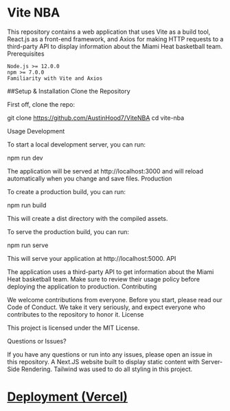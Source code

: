 # Vite NBA

This repository contains a web application that uses Vite as a build tool, React.js as a front-end framework, and Axios for making HTTP requests to a third-party API to display information about the Miami Heat basketball team.
Prerequisites

    Node.js >= 12.0.0
    npm >= 7.0.0
    Familiarity with Vite and Axios

##Setup & Installation
Clone the Repository

First off, clone the repo:

git clone https://github.com/AustinHood7/ViteNBA
cd vite-nba


Usage
Development

To start a local development server, you can run:

npm run dev

The application will be served at http://localhost:3000 and will reload automatically when you change and save files.
Production

To create a production build, you can run:

npm run build

This will create a dist directory with the compiled assets.

To serve the production build, you can run:

npm run serve

This will serve your application at http://localhost:5000.
API

The application uses a third-party API to get information about the Miami Heat basketball team. Make sure to review their usage policy before deploying the application to production.
Contributing

We welcome contributions from everyone. Before you start, please read our Code of Conduct. We take it very seriously, and expect everyone who contributes to the repository to honor it.
License

This project is licensed under the MIT License.

Questions or Issues?

If you have any questions or run into any issues, please open an issue in this repository.
A Next.JS website built to display static content with Server-Side Rendering. Tailwind was used to do all styling in this project.

# [Deployment (Vercel)](https://austinmhood.vercel.app/)

<!-- Markdown Links and Images -->

[Next.js]: https://img.shields.io/badge/next.js-000000?style=for-the-badge&logo=nextdotjs&logoColor=white
[next-url]: https://nextjs.org/
[tailwind]: https://img.shields.io/badge/Tailwind_CSS-38B2AC?style=for-the-badge&logo=tailwind-css&logoColor=white
[tailwind-url]: https://tailwindcss.com/
